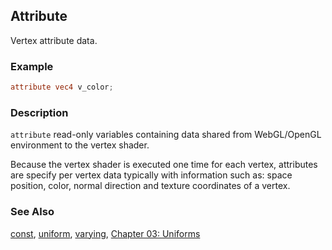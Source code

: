 ## Attribute
Vertex attribute data.

### Example
```glsl
attribute vec4 v_color;
```

### Description
```attribute``` read-only variables containing data shared from WebGL/OpenGL environment to the vertex shader.

Because the vertex shader is executed one time for each vertex, attributes are specify per vertex data typically with information such as: space position, color, normal direction and texture coordinates of a vertex.

### See Also
[const](/glossary/?search=const), [uniform](/glossary/?search=uniform), [varying](/glossary/?search=varying), [Chapter 03: Uniforms](/03/)